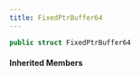 ```yaml
---
title: FixedPtrBuffer64
---
```


```csharp
public struct FixedPtrBuffer64
```

#### Inherited Members

